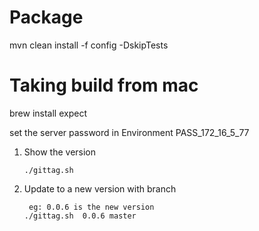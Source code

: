 
# Package 

  mvn clean install -f config -DskipTests
  

# Taking build from mac 

  brew install expect
   
  set the server password in Environment  PASS_172_16_5_77
  
  
 1) Show the version 
 
        ./gittag.sh  
  
 2) Update to a new version with branch
 
         eg: 0.0.6 is the new version
        ./gittag.sh  0.0.6 master   